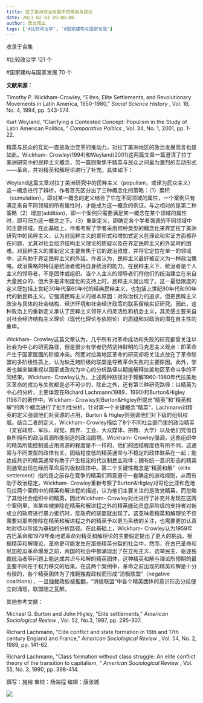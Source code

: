 ```yaml
---
title: 拉丁美洲政治发展中的精英与民众
date: 2021-02-03 09:00:00
author: 政文观止
tags: ['#比较政治学', '#国家建构与国家发展']
---
```



收录于合集

#比较政治学 121 个

#国家建构与国家发展 70 个

**文献来源：**

Timothy P. Wickham-Crowley, “Elites, Elite Settlements, and Revolutionary
Movements in Latin America, 1950-1980,” _Social Science History_ , Vol. 18,
No. 4, 1994, pp. 543-574.

  

Kurt Weyland, “Clarifying a Contested Concept: Populism in the Study of Latin
American Politics, ” _Comparative Politics_ , Vol. 34, No. 1, 2001, pp. 1-22.

  

  

精英与民众的互动一直是政治变革的推动力，对拉丁美洲地区的政治发展而言也是如此。Wickham-
Crowley(1994)和Weyland(2001)这两篇文章一篇澄清了拉丁美洲研究中的民粹主义概念，另一篇则聚焦于精英与民众之间最为激烈的互动形式——革命，并对精英和解理论进行了补充。具体如下：

  

Weyland这篇文章对拉丁美洲研究中的民粹主义（populism，或译为民众主义）这一概念进行了辨析，作者首先区分出了三种概念化的策略：（1）累积（cumulation），即对某一概念的定义结合了它在不同领域的属性，一个案例只有满足来自不同领域的所有属性时，才能成为这一概念的例证。与之相对的是第二种策略（2）增加(addition)，即一个案例只需要满足某一概念在某个领域的属性时，即可归为这一概念之下。（3）重新定义，即确定各个学者强调的不同领域中的主要领域。在此基础上，作者考察了学者采用何种类型的概念化来界定拉丁美洲研究中的民粹主义，认为对民粹主义的累积式和增加式定义在理论和实证方面都存在问题，尤其对社会经济结构主义理论的质疑以及在界定民粹主义的外延时的困难。对民粹主义的重新定义主要聚焦于它的政治维度，并将它定位在单一的领域中，这有助于界定民粹主义的外延。作者认为，民粹主义最好被定义为一种政治策略。政治策略的特征是统治者维持自身统治的能力。在民粹主义下，统治者是个人主义的领导者，不是团体或组织。当个人主义的领导者们将他们的统治建立在来自大量民众的、但大多是非制度化的支持上时，民粹主义就出现了。这一最低限度的定义既包括上世纪30年代至60年代的经典民粹主义，也包括上世纪80年代和90年代的新民粹主义。它强调民粹主义的根本原因：对政治权力的追求，但把民粹主义政治与具体的社会结构、经济环境和社会经济政策的联系留给实证研究。因此，这种政治上的重新定义承认了民粹主义领导人的灵活性和机会主义，其灵感主要来自对社会经济结构主义理论（现代化理论与依附论）的质疑和对政治的潜在自主性的重申。

  

Wickham-
Crowley这篇文章认为，几乎所有对革命成功和失败的研究都曾关注以社会为中心的研究路径，但是很少有学者仍然坚持鲜明的马克思主义观点：即革命产生于国家层面的阶级冲突。然而对拉美地区革命的研究却将关注点放在了革命联盟的多阶级性质上，认为缺乏跨阶级的联盟是导致革命失败的主要原因。此外，学者也越来越重视以国家或政权为中心的分析路径以期能解释拉美地区革命斗争的不同结果。Wickham-
Crowley认为，上述两种路径对于理解1960-1980年代拉美地区革命的成功与失败都是必不可少的，除此之外，还有第三种研究路径：以精英为中心的分析，主要体现在Richard
Lachmann(1989，1990)和B﻿urton&Higley (1987)的著作中。Wickham-
Crowley对B﻿urton&Higley所提出“精英”和“精英和解“的两个概念进行了批判性分析。针对第一个关键概念“精英”，Lachmann对精英的定义强调他们对资源的占用，B﻿urton
& Higley则强调他们对下级的组织权威。结合二者的定义，Wickham-
Crowley描绘了8个不同社会部门里的政治精英（文官政府、军队、政党、商界、工会、大众媒体、宗教、大学）以及他们凭借自身所拥有的政治资源所能制造的政治困境。Wickham-
Crowley强调，这些组织中的精英所能控制或占用资源的程度是不一样的，他们的团结程度也有所不同，这通常与不同类型的政体有关。团结程度低的精英通常与不稳定的政体联系在一起；能达成共识的精英通常有助于产生稳定的代议制民主政体；拥有统一意识形态的精英则通常出现在经历革命后的极权政体中。第二个关键性概念是“精英和解”（elite
settlement）指的是之前存在竞争的精英们同意遵守一套确定的游戏规则，从而有助于政治稳定。Wickham-
Crowley重新考察了B﻿urton&Higley对哥伦比亚和危地马拉两个案例中的精英和解进程的描述，认为他们主要关注的是政党精英，而忽略了其他社会组织中的精英，因此Wickham-
Crowley对此进行了补充并发现在这两个案例里，当某些被排除在精英和解进程之外的精英能动员底层阶级的支持者对新成立的政府进行暴力抵抗时，反政府的联盟就出现了。这意味着精英和解理论不仅需要对那些排除在精英和解进程之外的精英予以更为系统的关注，也需要更加认真地对待以阶级为基础的分析路径。在此基础上，Wickham-
Crowley认为1959年古巴革命和1979年桑地诺革命对精英和解理论的主要假定提出了更大的挑战。根据精英和解理论，革命更可能发生在那些精英分裂的社会中，然而，在古巴革命和尼加拉瓜革命爆发之前，两国的社会中都涌现出了在立宪主义、选举民主、驱逐独裁统治者等问题上能达成共识与和解的精英团体，这种精英和解与理论所预期的最主要不同在于权力移交的后果。在这两个案例中，革命之前出现的精英和解是十分有限的，各个精英团体为了推翻独裁政权而形成“消极联盟”（negative
coalitions），一旦独裁政权被推翻，“消极联盟”中各个精英团体的意识形态分歧便立刻涌现，联盟随之瓦解。

  

其他参考文献：

Michael G. Burton and John Higley, "Elite settlements," _American Sociological
Review_ , Vol. 52, No.3, 1987, pp. 295-307.  

  

Richard Lachmann, "Elite conflict and state formation in 16th and 17th century
England and France," _American Sociological Review_ , Vol. 54, No. 2, 1989,
pp. 141-62.

  

Richard Lachmann, "Class formation without class struggle: An elite conflict
theory of the transition to capitalism, " _American Sociological Review_ ,
Vol. 55, No. 3, 1990, pp. 398-414.

  

撰写：施榕 审校：杨端程 编辑：康张城

  

![](/images/164/2.jpeg)

  

